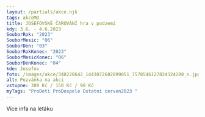 ```yaml
---
layout: /partials/akce.njk
tags: akceMD
title: JOSEFOVSKÉ ČAROVÁNÍ hra v podzemí
kdy: 3.6. - 4.6.2023
SouborRok: "2023"
SouborMesic: "06"
SouborDen: "03"
SouborRokKonec: "2023"
SouborMesicKonec: "06"
SouborDenKonec: "04"
kde: Josefov
foto: /images/akce/348220642_1443072602899051_7578546127824324208_n.jpg
alt: Pozvánka na akci
vstupne: 300 Kč / 150 Kč / 90 Kč
myTags: "ProDeti ProDospele Ostatni cerven2023 "
---
```

V﻿íce infa na letáku